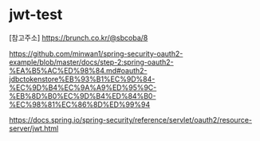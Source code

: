# jwt-test

[참고주소]
https://brunch.co.kr/@sbcoba/8

https://github.com/minwan1/spring-security-oauth2-example/blob/master/docs/step-2:spring-oauth2-%EA%B5%AC%ED%98%84.md#oauth2-jdbctokenstore%EB%93%B1%EC%9D%84-%EC%9D%B4%EC%9A%A9%ED%95%9C-%EB%8D%B0%EC%9D%B4%ED%84%B0-%EC%98%81%EC%86%8D%ED%99%94

https://docs.spring.io/spring-security/reference/servlet/oauth2/resource-server/jwt.html
